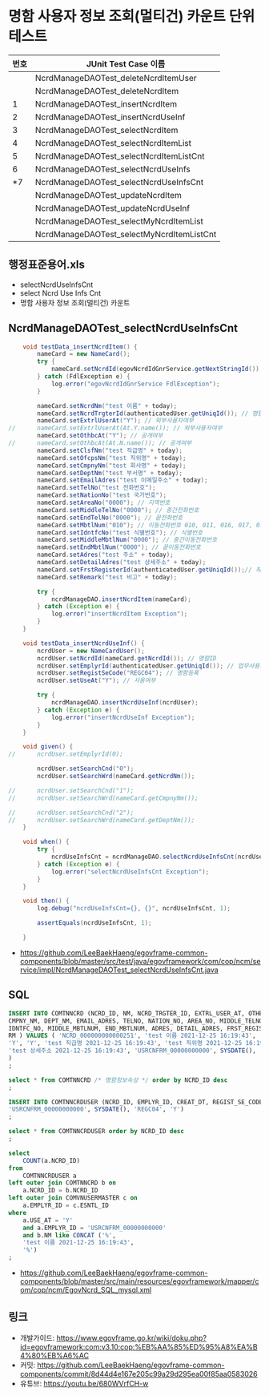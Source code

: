 # 명함 사용자 정보 조회(멀티건) 카운트 단위 테스트

|번호|JUnit Test Case 이름|
|-|-|
||NcrdManageDAOTest_deleteNcrdItemUser|
||NcrdManageDAOTest_deleteNcrdItem|
|1|NcrdManageDAOTest_insertNcrdItem|
|2|NcrdManageDAOTest_insertNcrdUseInf|
|3|NcrdManageDAOTest_selectNcrdItem|
|4|NcrdManageDAOTest_selectNcrdItemList|
|5|NcrdManageDAOTest_selectNcrdItemListCnt|
|6|NcrdManageDAOTest_selectNcrdUseInfs|
|*7|NcrdManageDAOTest_selectNcrdUseInfsCnt|
||NcrdManageDAOTest_updateNcrdItem|
||NcrdManageDAOTest_updateNcrdUseInf|
||NcrdManageDAOTest_selectMyNcrdItemList|
||NcrdManageDAOTest_selectMyNcrdItemListCnt|


## 행정표준용어.xls

- selectNcrdUseInfsCnt
- select Ncrd Use Infs Cnt
- 명함 사용자 정보 조회(멀티건) 카운트

## NcrdManageDAOTest_selectNcrdUseInfsCnt

```java
	void testData_insertNcrdItem() {
		nameCard = new NameCard();
		try {
			nameCard.setNcrdId(egovNcrdIdGnrService.getNextStringId());
		} catch (FdlException e) {
			log.error("egovNcrdIdGnrService FdlException");
		}

		nameCard.setNcrdNm("test 이름" + today);
		nameCard.setNcrdTrgterId(authenticatedUser.getUniqId()); // 명함대상자ID
		nameCard.setExtrlUserAt("Y"); // 외부사용자여부
//		nameCard.setExtrlUserAt(At.Y.name()); // 외부사용자여부
		nameCard.setOthbcAt("Y"); // 공개여부
//		nameCard.setOthbcAt(At.N.name()); // 공개여부
		nameCard.setClsfNm("test 직급명" + today);
		nameCard.setOfcpsNm("test 직위명" + today);
		nameCard.setCmpnyNm("test 회사명" + today);
		nameCard.setDeptNm("test 부서명" + today);
		nameCard.setEmailAdres("test 이메일주소" + today);
		nameCard.setTelNo("test 전화번호");
		nameCard.setNationNo("test 국가번호");
		nameCard.setAreaNo("0000"); // 지역번호
		nameCard.setMiddleTelNo("0000"); // 중간전화번호
		nameCard.setEndTelNo("0000"); // 끝전화번호
		nameCard.setMbtlNum("010"); // 이동전화번호 010, 011, 016, 017, 018, 019
		nameCard.setIdntfcNo("test 식별번호"); // 식별번호
		nameCard.setMiddleMbtlNum("0000"); // 중간이동전화번호
		nameCard.setEndMbtlNum("0000"); // 끝이동전화번호
		nameCard.setAdres("test 주소" + today);
		nameCard.setDetailAdres("test 상세주소" + today);
		nameCard.setFrstRegisterId(authenticatedUser.getUniqId());// 최초등록자ID
		nameCard.setRemark("test 비고" + today);

		try {
			ncrdManageDAO.insertNcrdItem(nameCard);
		} catch (Exception e) {
			log.error("insertNcrdItem Exception");
		}
	}

	void testData_insertNcrdUseInf() {
		ncrdUser = new NameCardUser();
		ncrdUser.setNcrdId(nameCard.getNcrdId()); // 명함ID
		ncrdUser.setEmplyrId(authenticatedUser.getUniqId()); // 업무사용자ID
		ncrdUser.setRegistSeCode("REGC04"); // 명함등록
		ncrdUser.setUseAt("Y"); // 사용여부

		try {
			ncrdManageDAO.insertNcrdUseInf(ncrdUser);
		} catch (Exception e) {
			log.error("insertNcrdUseInf Exception");
		}
	}

	void given() {
//		ncrdUser.setEmplyrId(0);

		ncrdUser.setSearchCnd("0");
		ncrdUser.setSearchWrd(nameCard.getNcrdNm());

//		ncrdUser.setSearchCnd("1");
//		ncrdUser.setSearchWrd(nameCard.getCmpnyNm());

//		ncrdUser.setSearchCnd("2");
//		ncrdUser.setSearchWrd(nameCard.getDeptNm());
	}

	void when() {
		try {
			ncrdUseInfsCnt = ncrdManageDAO.selectNcrdUseInfsCnt(ncrdUser);
		} catch (Exception e) {
			log.error("selectNcrdUseInfsCnt Exception");
		}
	}

	void then() {
		log.debug("ncrdUseInfsCnt={}, {}", ncrdUseInfsCnt, 1);

		assertEquals(ncrdUseInfsCnt, 1);

	}
```

- https://github.com/LeeBaekHaeng/egovframe-common-components/blob/master/src/test/java/egovframework/com/cop/ncm/service/impl/NcrdManageDAOTest_selectNcrdUseInfsCnt.java

## SQL

```sql
INSERT INTO COMTNNCRD (NCRD_ID, NM, NCRD_TRGTER_ID, EXTRL_USER_AT, OTHBC_AT, CLSF_NM, OFCPS_NM, 
CMPNY_NM, DEPT_NM, EMAIL_ADRES, TELNO, NATION_NO, AREA_NO, MIDDLE_TELNO, END_TELNO, MBTLNUM, 
IDNTFC_NO, MIDDLE_MBTLNUM, END_MBTLNUM, ADRES, DETAIL_ADRES, FRST_REGISTER_ID, FRST_REGIST_PNTTM, 
RM ) VALUES ( 'NCRD_000000000000251', 'test 이름 2021-12-25 16:19:43', 'USRCNFRM_00000000000', 
'Y', 'Y', 'test 직급명 2021-12-25 16:19:43', 'test 직위명 2021-12-25 16:19:43', 'test 회사명 2021-12-25 16:19:43', 'test 부서명 2021-12-25 16:19:43', 'test 이메일주소 2021-12-25 16:19:43', 'test 전화번호', 'test 국가번호', '0000', '0000', '0000', '010', 'test 식별번호', '0000', '0000', 'test 주소 2021-12-25 16:19:43', 
'test 상세주소 2021-12-25 16:19:43', 'USRCNFRM_00000000000', SYSDATE(), 'test 비고 2021-12-25 16:19:43' 
)
;

select * from COMTNNCRD /* 명함정보속성 */ order by NCRD_ID desc
;

INSERT INTO COMTNNCRDUSER (NCRD_ID, EMPLYR_ID, CREAT_DT, REGIST_SE_CODE, USE_AT) VALUES ('NCRD_000000000000251', 
'USRCNFRM_00000000000', SYSDATE(), 'REGC04', 'Y') 
;

select * from COMTNNCRDUSER order by NCRD_ID desc
;

select
    COUNT(a.NCRD_ID)
from
    COMTNNCRDUSER a
left outer join COMTNNCRD b on
    a.NCRD_ID = b.NCRD_ID
left outer join COMVNUSERMASTER c on
    a.EMPLYR_ID = c.ESNTL_ID
where
    a.USE_AT = 'Y'
    and a.EMPLYR_ID = 'USRCNFRM_00000000000'
    and b.NM like CONCAT ('%',
    'test 이름 2021-12-25 16:19:43',
    '%')
;
```

- https://github.com/LeeBaekHaeng/egovframe-common-components/blob/master/src/main/resources/egovframework/mapper/com/cop/ncm/EgovNcrd_SQL_mysql.xml

## 링크

- 개발가이드: https://www.egovframe.go.kr/wiki/doku.php?id=egovframework:com:v3.10:cop:%EB%AA%85%ED%95%A8%EA%B4%80%EB%A6%AC
- 커밋: https://github.com/LeeBaekHaeng/egovframe-common-components/commit/8d44d4e167e205c99a29d295ea00f85aa0583026
- 유튜브: https://youtu.be/680WVrfCH-w
